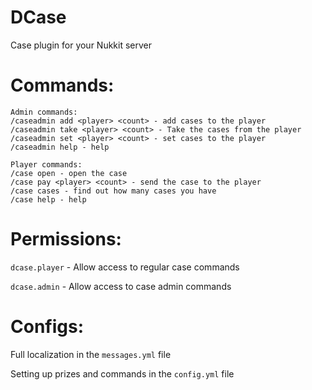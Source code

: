 # DCase
Case plugin for your Nukkit server

# Commands:
```
Admin commands:
/caseadmin add <player> <count> - add cases to the player
/caseadmin take <player> <count> - Take the cases from the player
/caseadmin set <player> <count> - set cases to the player
/caseadmin help - help

Player commands:
/case open - open the case
/case pay <player> <count> - send the case to the player
/case cases - find out how many cases you have
/case help - help
```

# Permissions:
`dcase.player` - Allow access to regular case commands

`dcase.admin` - Allow access to case admin commands

# Configs:
Full localization in the `messages.yml` file

Setting up prizes and commands in the `config.yml` file
